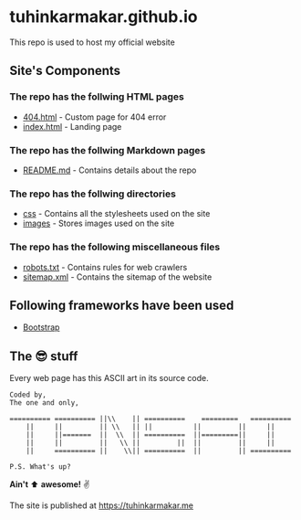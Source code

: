 # tuhinkarmakar.github.io
This repo is used to host my official website

## Site's Components

### The repo has the follwing HTML pages
* [404.html](404.html) - Custom page for 404 error
* [index.html](index.html) - Landing page

### The repo has the follwing Markdown pages
* [README.md](README.md) - Contains details about the repo

### The repo has the follwing directories
* [css](css) - Contains all the stylesheets used on the site
* [images](images) - Stores images used on the site

### The repo has the following miscellaneous files
* [robots.txt](robots.txt) - Contains rules for web crawlers
* [sitemap.xml](sitemap.xml) - Contains the sitemap of the website

## Following frameworks have been used
* [Bootstrap](https://getbootstrap.com/)

## The :sunglasses: stuff
Every web page has this ASCII art in its source code.

```
Coded by,
The one and only,

========== ========== ||\\    || ==========    =========   ==========
    ||     ||         || \\   || ||          ||         ||     ||
    ||     ||=======  ||  \\  || ==========  ||=========||     ||
    ||     ||         ||   \\ ||         ||  ||         ||     ||
    ||     ========== ||    \\|| ==========  ||         || ==========

P.S. What's up?
```

**Ain't** :arrow_up: **awesome!** :v:

The site is published at https://tuhinkarmakar.me
